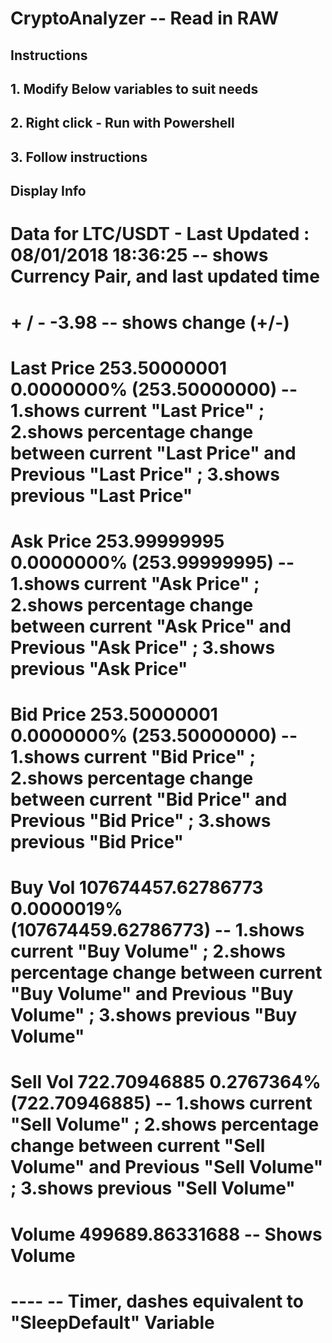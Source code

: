 # CryptoAnalyzer -- Read in RAW

##
## Instructions 
## 
## 1. Modify Below variables to suit needs
## 2. Right click - Run with Powershell
## 3. Follow instructions


## Display Info
# Data for LTC/USDT - Last Updated : 08/01/2018 18:36:25                   -- shows Currency Pair, and last updated time
# + / -       -3.98                                                        -- shows change (+/-) 
# Last Price  253.50000001 0.0000000% (253.50000000)                       -- 1.shows current "Last Price" ; 2.shows percentage change between current "Last Price" and Previous "Last Price" ; 3.shows previous "Last Price"
# Ask Price   253.99999995 0.0000000% (253.99999995)                       -- 1.shows current "Ask Price" ; 2.shows percentage change between current "Ask Price" and Previous "Ask Price" ; 3.shows previous "Ask Price"
# Bid Price   253.50000001 0.0000000% (253.50000000)                       -- 1.shows current "Bid Price" ; 2.shows percentage change between current "Bid Price" and Previous "Bid Price" ; 3.shows previous "Bid Price"
# Buy Vol     107674457.62786773 0.0000019% (107674459.62786773)           -- 1.shows current "Buy Volume" ; 2.shows percentage change between current "Buy Volume" and Previous "Buy Volume" ; 3.shows previous "Buy Volume"
# Sell Vol    722.70946885 0.2767364% (722.70946885)                       -- 1.shows current "Sell Volume" ; 2.shows percentage change between current "Sell Volume" and Previous "Sell Volume" ; 3.shows previous "Sell Volume"
# Volume      499689.86331688                                              -- Shows Volume
# ----                                                                     -- Timer, dashes equivalent to "SleepDefault" Variable


